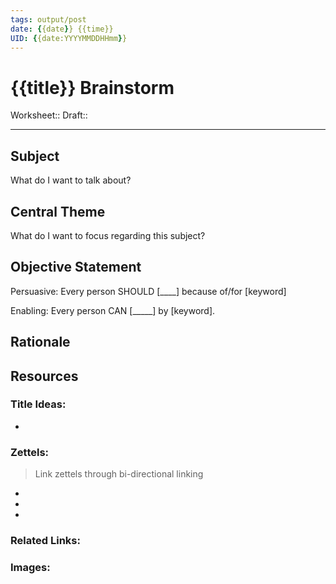 ```yaml
---
tags: output/post
date: {{date}} {{time}}
UID: {{date:YYYYMMDDHHmm}}
---
```

# {{title}} Brainstorm

Worksheet::
Draft::

---

## Subject

What do I want to talk about?

## Central Theme

What do I want to focus regarding this subject?

## Objective Statement

Persuasive: Every person SHOULD [____] because of/for [keyword]


Enabling: Every person CAN [_____] by [keyword].

## Rationale


## Resources

### Title Ideas:

- 

### Zettels:
> Link zettels through bi-directional linking 
- 
- 
- 

### Related Links:

### Images: